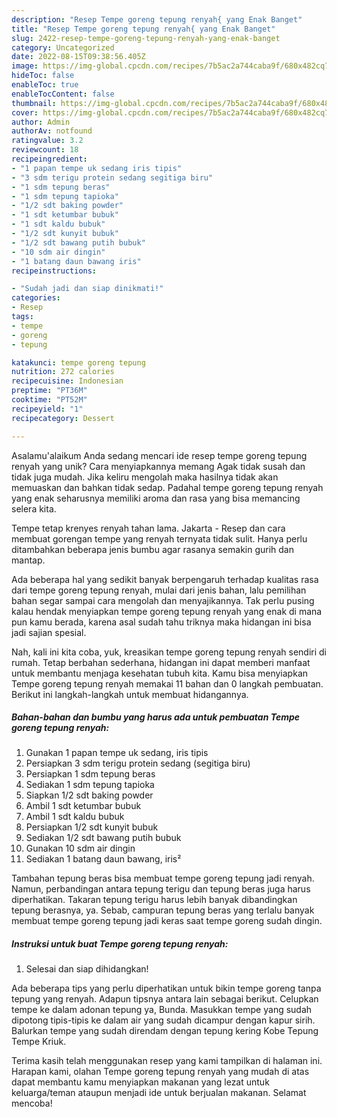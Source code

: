 ```yaml
---
description: "Resep Tempe goreng tepung renyah{ yang Enak Banget"
title: "Resep Tempe goreng tepung renyah{ yang Enak Banget"
slug: 2422-resep-tempe-goreng-tepung-renyah-yang-enak-banget
category: Uncategorized
date: 2022-08-15T09:38:56.405Z
image: https://img-global.cpcdn.com/recipes/7b5ac2a744caba9f/680x482cq70/tempe-goreng-tepung-renyah-foto-resep-utama.jpg
hideToc: false
enableToc: true
enableTocContent: false
thumbnail: https://img-global.cpcdn.com/recipes/7b5ac2a744caba9f/680x482cq70/tempe-goreng-tepung-renyah-foto-resep-utama.jpg
cover: https://img-global.cpcdn.com/recipes/7b5ac2a744caba9f/680x482cq70/tempe-goreng-tepung-renyah-foto-resep-utama.jpg
author: Admin
authorAv: notfound
ratingvalue: 3.2
reviewcount: 18
recipeingredient:
- "1 papan tempe uk sedang iris tipis"
- "3 sdm terigu protein sedang segitiga biru"
- "1 sdm tepung beras"
- "1 sdm tepung tapioka"
- "1/2 sdt baking powder"
- "1 sdt ketumbar bubuk"
- "1 sdt kaldu bubuk"
- "1/2 sdt kunyit bubuk"
- "1/2 sdt bawang putih bubuk"
- "10 sdm air dingin"
- "1 batang daun bawang iris"
recipeinstructions:

- "Sudah jadi dan siap dinikmati!"
categories:
- Resep
tags:
- tempe
- goreng
- tepung

katakunci: tempe goreng tepung 
nutrition: 272 calories
recipecuisine: Indonesian
preptime: "PT36M"
cooktime: "PT52M"
recipeyield: "1"
recipecategory: Dessert

---
```



Asalamu'alaikum Anda sedang mencari ide resep tempe goreng tepung renyah yang unik? Cara menyiapkannya memang Agak tidak susah dan tidak juga mudah. Jika keliru mengolah maka hasilnya tidak akan memuaskan dan bahkan tidak sedap. Padahal tempe goreng tepung renyah yang enak seharusnya memiliki aroma dan rasa yang bisa memancing selera kita.


Tempe tetap krenyes renyah tahan lama. Jakarta - Resep dan cara membuat gorengan tempe yang renyah ternyata tidak sulit. Hanya perlu ditambahkan beberapa jenis bumbu agar rasanya semakin gurih dan mantap.

Ada beberapa hal yang sedikit banyak berpengaruh terhadap kualitas rasa dari tempe goreng tepung renyah, mulai dari jenis bahan, lalu pemilihan bahan segar sampai cara mengolah dan menyajikannya. Tak perlu pusing kalau hendak menyiapkan tempe goreng tepung renyah yang enak di mana pun kamu berada, karena asal sudah tahu triknya maka hidangan ini bisa jadi sajian spesial.


Nah, kali ini kita coba, yuk, kreasikan tempe goreng tepung renyah sendiri di rumah. Tetap berbahan sederhana, hidangan ini dapat memberi manfaat untuk membantu menjaga kesehatan tubuh kita. Kamu bisa menyiapkan Tempe goreng tepung renyah memakai 11 bahan dan 0 langkah pembuatan. Berikut ini langkah-langkah untuk membuat hidangannya.

<!--inarticleads1-->

##### Bahan-bahan dan bumbu yang harus ada untuk pembuatan Tempe goreng tepung renyah:

1. Gunakan 1 papan tempe uk sedang, iris tipis
1. Persiapkan 3 sdm terigu protein sedang (segitiga biru)
1. Persiapkan 1 sdm tepung beras
1. Sediakan 1 sdm tepung tapioka
1. Siapkan 1/2 sdt baking powder
1. Ambil 1 sdt ketumbar bubuk
1. Ambil 1 sdt kaldu bubuk
1. Persiapkan 1/2 sdt kunyit bubuk
1. Sediakan 1/2 sdt bawang putih bubuk
1. Gunakan 10 sdm air dingin
1. Sediakan 1 batang daun bawang, iris²


Tambahan tepung beras bisa membuat tempe goreng tepung jadi renyah. Namun, perbandingan antara tepung terigu dan tepung beras juga harus diperhatikan. Takaran tepung terigu harus lebih banyak dibandingkan tepung berasnya, ya. Sebab, campuran tepung beras yang terlalu banyak membuat tempe goreng tepung jadi keras saat tempe goreng sudah dingin. 

<!--inarticleads2-->

##### Instruksi untuk buat Tempe goreng tepung renyah:


1. Selesai dan siap dihidangkan!

Ada beberapa tips yang perlu diperhatikan untuk bikin tempe goreng tanpa tepung yang renyah. Adapun tipsnya antara lain sebagai berikut. Celupkan tempe ke dalam adonan tepung ya, Bunda. Masukkan tempe yang sudah dipotong tipis-tipis ke dalam air yang sudah dicampur dengan kapur sirih. Balurkan tempe yang sudah direndam dengan tepung kering Kobe Tepung Tempe Kriuk. 

Terima kasih telah menggunakan resep yang kami tampilkan di halaman ini. Harapan kami, olahan Tempe goreng tepung renyah yang mudah di atas dapat membantu kamu menyiapkan makanan yang lezat untuk keluarga/teman ataupun menjadi ide untuk berjualan makanan. Selamat mencoba!
